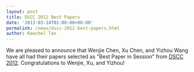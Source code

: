 ```yaml
---
layout: post
title: DSCC 2012 Best Papers
date: '2013-03-14T01:00:00+00:00'
permalink: /news/dscc-2012-best-papers.html
author: Raechel Tan
---
```

<p>We are pleased to announce that Wenjie Chen, Xu Chen, and Yizhou Wang have all had their papers selected as "Best Paper in Session" from <a href="http://mne.psu.edu/dscc2012/" target="_new">DSCC 2012</a>. Congratulations to Wenjie, Xu, and Yizhou!</p>
